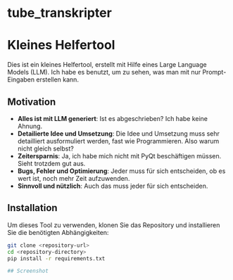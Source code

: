 # tube_transkripter

# Kleines Helfertool

Dies ist ein kleines Helfertool, erstellt mit Hilfe eines Large Language Models (LLM). Ich habe es benutzt, um zu sehen, was man mit nur Prompt-Eingaben erstellen kann.

## Motivation

- **Alles ist mit LLM generiert**: Ist es abgeschrieben? Ich habe keine Ahnung.
- **Detailierte Idee und Umsetzung**: Die Idee und Umsetzung muss sehr detailliert ausformuliert werden, fast wie Programmieren. Also warum nicht gleich selbst?
- **Zeitersparnis**: Ja, ich habe mich nicht mit PyQt beschäftigen müssen. Sieht trotzdem gut aus.
- **Bugs, Fehler und Optimierung**: Jeder muss für sich entscheiden, ob es wert ist, noch mehr Zeit aufzuwenden.
- **Sinnvoll und nützlich**: Auch das muss jeder für sich entscheiden.

## Installation

Um dieses Tool zu verwenden, klonen Sie das Repository und installieren Sie die benötigten Abhängigkeiten:

```bash
git clone <repository-url>
cd <repository-directory>
pip install -r requirements.txt

## Screenshot

